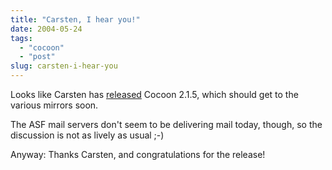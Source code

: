 ```yaml
---
title: "Carsten, I hear you!"
date: 2004-05-24
tags: 
  - "cocoon"
  - "post"
slug: carsten-i-hear-you
---
```


Looks like Carsten has [released](http://www.osoco.net/weblogs/rael/archives/000270.html) Cocoon 2.1.5, which should get to the various mirrors soon.

The ASF mail servers don't seem to be delivering mail today, though, so the discussion is not as lively as usual ;-)

Anyway: Thanks Carsten, and congratulations for the release!
